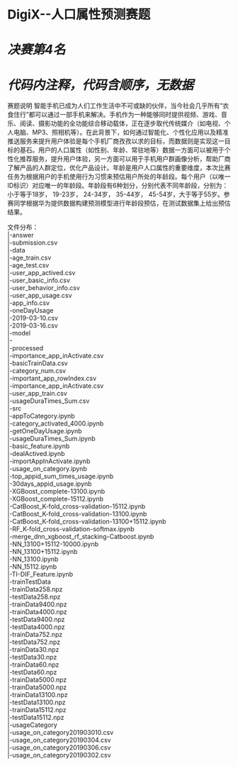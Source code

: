 # DigiX--人口属性预测赛题  
# *决赛第4名*  
# *代码内注释，代码含顺序，无数据*  

赛题说明 智能手机已成为人们工作生活中不可或缺的伙伴，当今社会几乎所有“衣食住行”都可以通过一部手机来解决。手机作为一种能够同时提供视频、游戏、音乐、阅读、摄影功能的全功能综合移动载体，正在逐步取代传统媒介（如电视、个人电脑、MP3、照相机等）。在此背景下，如何通过智能化、个性化应用以及精准推送服务来提升用户体验是每个手机厂商孜孜以求的目标，而数据则是实现这一目标的基石。用户的人口属性（如性别、年龄、常驻地等）数据一方面可以被用于个性化推荐服务，提升用户体验，另一方面可以用于手机用户群画像分析，帮助厂商了解产品的人群定位，优化产品设计。年龄是用户人口属性的重要维度，本次比赛任务为根据用户的手机使用行为习惯来预估用户所处的年龄段。每个用户（以唯一ID标识）对应唯一的年龄段。年龄段有6种划分，分别代表不同年龄段，分别为：小于等于18岁， 19-23岁， 24-34岁， 35-44岁， 45-54岁，大于等于55岁。参赛同学根据华为提供数据构建预测模型进行年龄段预估，在测试数据集上给出预估结果。  

文件分布：  
|-answer  
    |-submission.csv  
|-data  
    |-age_train.csv  
    |-age_test.csv  
    |-user_app_actived.csv  
    |-user_basic_info.csv  
    |-user_behavior_info.csv  
    |-user_app_usage.csv  
    |-app_info.csv  
    |-oneDayUsage  
        |-2019-03-10.csv  
        |-2019-03-16.csv  
|-model  
    |-  
|-processed  
    |-importance_app_inActivate.csv  
    |-basicTrainData.csv  
    |-category_num.csv  
    |-important_app_rowIndex.csv  
    |-importance_app_inActivate.csv  
    |-user_app_train.csv  
    |-usageDuraTimes_Sum.csv  
|-src  
    |-appToCategory.ipynb  
    |-category_activated_4000.ipynb  
    |-getOneDayUsage.ipynb  
    |-usageDuraTimes_Sum.ipynb  
    |-basic_feature.ipynb  
    |-dealActived.ipynb  
    |-importAppInActivate.ipynb  
    |-usage_on_category.ipynb  
    |-top_appid_sum_times_usage.ipynb  
    |-30days_appid_usage.ipynb  
    |-XGBoost_complete-13100.ipynb  
    |-XGBoost_complete-15112.ipynb  
    |-CatBoost_K-fold_cross-validation-15112.ipynb  
    |-CatBoost_K-fold_cross-validation-13100.ipynb  
    |-CatBoost_K-fold_cross-validation-13100+15112.ipynb  
    |-RF_K-fold_cross-validation-softmax.ipynb  
    |-merge_dnn_xgboost_rf_stacking-Catboost.ipynb  
    |-NN_13100+15112-10000.ipynb  
    |-NN_13100+15112.ipynb  
    |-NN_13100.ipynb  
    |-NN_15112.ipynb  
    |-TI-DIF_Feature.ipynb  
|-trainTestData  
    |-trainData258.npz  
    |-testData258.npz  
    |-trainData9400.npz  
    |-trainData4000.npz  
    |-testData9400.npz  
    |-testData4000.npz  
    |-trainData752.npz  
    |-testData752.npz  
    |-trainData30.npz  
    |-testData30.npz  
    |-trainData60.npz  
    |-testData60.npz  
    |-trainData5000.npz  
    |-trainData5000.npz  
    |-trainData13100.npz  
    |-testData13100.npz  
    |-trainData15112.npz  
    |-testData15112.npz  
    |-usageCategory  
        |-usage_on_category201903010.csv  
        |-usage_on_category20190304.csv  
        |-usage_on_category20190306.csv  
        |-usage_on_category20190302.csv  
